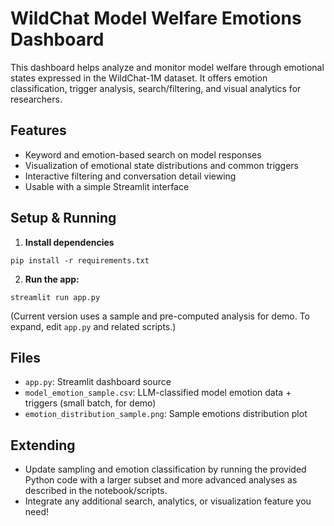 # WildChat Model Welfare Emotions Dashboard

This dashboard helps analyze and monitor model welfare through emotional states expressed in the WildChat-1M dataset. It offers emotion classification, trigger analysis, search/filtering, and visual analytics for researchers.

## Features
- Keyword and emotion-based search on model responses
- Visualization of emotional state distributions and common triggers
- Interactive filtering and conversation detail viewing
- Usable with a simple Streamlit interface

## Setup & Running
1. **Install dependencies**
```
pip install -r requirements.txt
```

2. **Run the app:**
```
streamlit run app.py
```

(Current version uses a sample and pre-computed analysis for demo. To expand, edit `app.py` and related scripts.)

## Files
- `app.py`: Streamlit dashboard source
- `model_emotion_sample.csv`: LLM-classified model emotion data + triggers (small batch, for demo)
- `emotion_distribution_sample.png`: Sample emotions distribution plot

## Extending
- Update sampling and emotion classification by running the provided Python code with a larger subset and more advanced analyses as described in the notebook/scripts.
- Integrate any additional search, analytics, or visualization feature you need!
